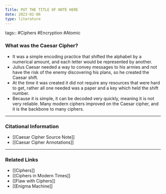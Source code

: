 ```yaml
---
Title: PUT THE TITLE OF NOTE HERE
date: 2023-02-06
type: literature
---
```

tags:: #Ciphers #Encryption #Atomic 


### What was the Caesar Cipher?

- It was a simple encoding practice that shifted the alphabet by a numerical amount, and each letter would be represented by another.
- Julius Caesar needed a way to convey messages to his armies and not have the risk of the enemy discovering his plans, so he created the Caesar shift.
- At the time it was created it did not require any resources that were hard to get, rather all one needed was a paper and a key which held the shift number.
- Because it is simple, it can be decoded very quickly, meaning it is not very reliable. Many modern ciphers improved on the Caesar cipher, and it is the backbone to many ciphers.

---
### Citational Information

- [[Caesar Cipher Source Note]]
- [[Caesar Cipher Annotations]]

---

### Related Links

- [[Ciphers]]
- [[Ciphers in Modern Times]]
- [[Flaw with Ciphers]]
- [[Enigma Machine]]